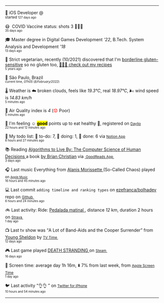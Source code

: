 
<hr/>
<p><span class="darkmode-ignore">💼&nbsp;</span><span class="itemline" id="job"><span class="new-box">iOS Developer @  &nbsp;<br/><sup> started <small class="text-muted">127 days ago </small></sup></span></span></p>
<p><span class="darkmode-ignore">😷&nbsp;</span><span class="itemline" id="vaccine"><span class="darkmode-ignore">&nbsp;</span>COVID Vaccine status: shots 3 <span class="darkmode-ignore">💉💉💉</span> &nbsp; <br/><sup><small class="text-muted">35 days ago </small></sup></span></p>
<p><span class="darkmode-ignore">🎓&nbsp;</span><span class="itemline" id="studies"><span class="new-box">Master degree in Digital Games Development <var>'22</var>, B.Tech. System Analysis and Development <var>'18</var> &nbsp;<br/><sup><small class="text-muted">13 days ago </small></sup></span></span></p>
<p><span class="darkmode-ignore">🌱&nbsp;</span><span class="itemline" id="cousine"><span class="new-box">Strict vegetarian, recently (10/2021) discovered that I'm <a class="darkmode-ignore" href="https://pubmed.ncbi.nlm.nih.gov/11374684/">borderline gluten-sensitive</a> so no gluten too, <a class="darkmode-ignore" href="https://ezequiel.app/cousine.html"><span class="darkmode-ignore">👨🏻‍🍳 </span> check out my recipes</a>&nbsp; <br/><sup><small class="text-muted">5 years ago </small></sup></span></span></p>
<p><span class="darkmode-ignore">📍&nbsp;</span><span class="itemline" id="location" style="opacity: 1;"><span class="new-box">São Paulo, Brazil   <br/><sup><small class="text-muted"> current time, <var>07h</var><var>05</var> (<var>8/February/2022</var>)</small></sup></span></span></p>
<p><span class="darkmode-ignore">🌡&nbsp;</span><span class="itemline" id="weather"><span class="new-box">Weather is <span class="darkmode-ignore">☁️</span> broken clouds, feels like <var>19.3°C</var>, real <var>18.97°C</var>, <span class="darkmode-ignore">🌬</span> wind speed is <var> 14.83 km/h</var> <br/><sup><small class="text-muted">5 minutes ago </small></sup></span></span></p>
<p><span class="darkmode-ignore">💨&nbsp;</span><span class="itemline" id="airquality"><span class="new-box">Air Quality index is <var>4</var> (<span class="darkmode-ignore" style="color: transparent; text-shadow: 0 0 0#ff0000"><span class="darkmode-ignore">😟</span></span> Poor) <br/><sup><small class="text-muted">5 minutes ago </small></sup></span></span></p>
<p><span class="darkmode-ignore">🧠&nbsp;</span><span class="itemline" id="mood"><span class="new-box">I'm feeling <span class="darkmode-ignore">☺️</span> <mark><strong>good</strong></mark> points up to eat healthy <span class="darkmode-ignore">🥗</span>, registered on <a class="darkmode-ignore" href="https://daylio.net/"><small class="darkmode-ignore">Daylio</small></a>&nbsp; <br/><sup><small class="text-muted">22 hours and 12 minutes  ago </small></sup> </span></span></p>
<p><span class="darkmode-ignore">📝&nbsp;</span><span class="itemline" id="todo" style="opacity: 1;"><span class="new-box">My todo list: <span class="darkmode-ignore">📕</span> to-do: 7, <span class="darkmode-ignore">📒</span> doing: 1, <span class="darkmode-ignore">📗</span> done: 6 via <a href="https://www.notion.so/ezefranca/"><small class="darkmode-ignore">Notion App</small></a>&nbsp; <br/><sup><small class="text-muted">6 hours and 27 minutes  ago </small></sup></span></span></p>
<p><span class="darkmode-ignore">📚&nbsp;</span><span class="itemline" id="book" style="opacity: 1;"><span class="new-box">Reading <a class="darkmode-ignore" href="https://www.goodreads.com/book/show/25666050-algorithms-to-live-by"> Algorithms to Live By: The Computer Science of Human Decisions </a> a book <a class="darkmode-ignore" href="https://www.goodreads.com/author/show/4199891.Brian_Christian"> by Brian Christian</a> via <a class="darkmode-ignore" href="https://www.goodreads.com/user/show/21512585"> <small class="darkmode-ignore">&nbsp;GoodReads App&nbsp;</small></a> <br/><sup><small class="text-muted">3 days ago </small></sup></span></span></p>
<p><span class="darkmode-ignore">🎧&nbsp;</span><span class="itemline" id="lastfm" style="opacity: 1;"><span class="new-box">Last music Everything from <a class="darkmode-ignore" href="https://www.last.fm/music/Alanis+Morissette/_/Everything"> Alanis Morissette </a> (So-Called Chaos) played <small>on <a class="darkmode-ignore" href="https://music.apple.com/profile/ezequielapp"><small class="darkmode-ignore">Apple Music</small></a></small>&nbsp; <br/><sup><small class="text-muted">16 hours and 45 minutes  ago </small></sup></span></span></p>
<p><span class="darkmode-ignore">💻&nbsp;</span><span class="itemline" id="github"><span class="new-box">Last commit <code>adding timeline and ranking types</code> on <a class="darkmode-ignore" href="https://github.com/ezefranca/bolhadev/commit/a803a10a31ed58f4070d975bb52b42dff3b58ae7"> ezefranca/bolhadev</a> repo on <a class="darkmode-ignore" href="https://github.com/ezefranca/bolhadev/commit/a803a10a31ed58f4070d975bb52b42dff3b58ae7"> <small class="darkmode-ignore">Github</small> </a>&nbsp; <br/><sup><small class="text-muted">6 hours and 24 minutes  ago </small></sup></span></span></p>
<p><span class="darkmode-ignore">🚲&nbsp;</span><span class="itemline" id="strava"><span class="new-box">Last activity: Ride: <a class="darkmode-ignore" href="https://ift.tt/UcglpAM"> Pedalada matinal </a>, distance <var>12</var> km, duration 2 hours on <a class="darkmode-ignore" href="https://ift.tt/UcglpAM"> <small class="darkmode-ignore">Strava&nbsp;</small></a> <br/><sup><small class="text-muted">1 day ago </small></sup></span></span></p>
<p><span class="darkmode-ignore">📺&nbsp;</span><span class="itemline" id="tv" style="opacity: 1;"><span class="new-box">Last tv show was <q class="markquote">A Lot of Band-Aids and the Cooper Surrender</q> from <a class="darkmode-ignore" href="https://www.tvtime.com/en/show/328724/episode/8929346 ">Young Sheldon</a> by <a class="darkmode-ignore" href="https://www.tvtime.com/en/show/328724/episode/8929346 "><small class="darkmode-ignore">TV Time </small></a>&nbsp; <br/><sup><small class="text-muted">12 days ago </small></sup></span></span></p>
<p><span class="darkmode-ignore">🎮&nbsp;</span><span class="itemline" id="steam" style="opacity: 1;"><span class="new-box">Last game played <a class="darkmode-ignore" href="https://store.steampowered.com/app/1316286541 "> DEATH STRANDING </a> on <a class="darkmode-ignore" href="https://steamcommunity.com/id/ezequielapp/ "><small class="darkmode-ignore">Steam </small></a>&nbsp;  <br/><sup><small class="text-muted">16 days ago </small></sup></span></span></p>
<p><span class="darkmode-ignore">📱&nbsp;</span><span class="itemline" id="screentime"><span class="new-box">Screen time: average day 1h 16m,  <span class="darkmode-ignore">⬇️</span> 7% from last week, from <a href="https://twitter.com/ezefranca/status/1488891719399710722"><small class="darkmode-ignore">Apple Screen Time</small></a>&nbsp; <br/><sup><small class="text-muted">1 day ago </small></sup></span></span></p>
<p><span class="darkmode-ignore">🐦&nbsp;</span><span class="itemline" id="twitter"><span class="new-box">Last activity <q class="markquote">👌👌 </q> on <a class="darkmode-ignore" href="https://twitter.com/ezefranca/status/1490825303391981568"> <small class="darkmode-ignore">Twitter for iPhone</small></a>&nbsp;   <br/><sup><small class="text-muted">10 hours and 54 minutes  ago </small></sup></span></span></p>
<hr/>
